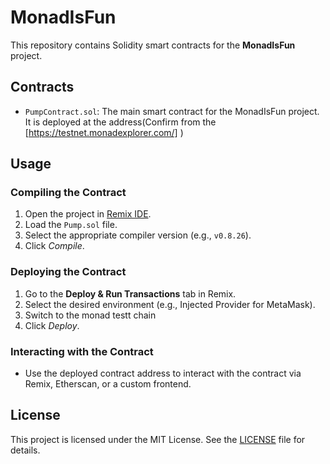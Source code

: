 # MonadIsFun

This repository contains Solidity smart contracts for the **MonadIsFun** project.

## Contracts
- `PumpContract.sol`: The main smart contract for the MonadIsFun project. It is deployed at the address(Confirm from the [https://testnet.monadexplorer.com/] )
## Usage
### Compiling the Contract
1. Open the project in [Remix IDE](https://remix.ethereum.org).
2. Load the `Pump.sol` file.
3. Select the appropriate compiler version (e.g., `v0.8.26`).
4. Click *Compile*.

### Deploying the Contract
1. Go to the **Deploy & Run Transactions** tab in Remix.
2. Select the desired environment (e.g., Injected Provider for MetaMask).
3. Switch to the monad testt chain
4. Click *Deploy*.

### Interacting with the Contract
- Use the deployed contract address to interact with the contract via Remix, Etherscan, or a custom frontend.

## License
This project is licensed under the MIT License. See the [LICENSE](LICENSE) file for details.
